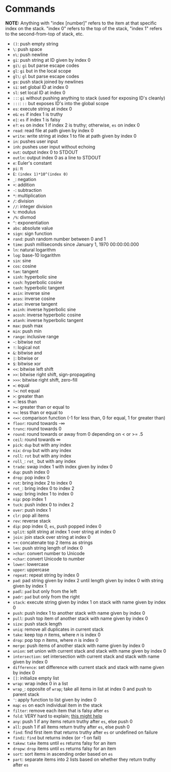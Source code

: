 # Commands
**NOTE:** Anything with "index [number]" refers to the item at that specific index on the stack. "index 0" refers to the top of the stack, "index 1" refers to the second-from-top of stack, etc.

- <code>()</code>: push empty string
- <code>\\</code>: push space
- <code>n\\</code>: push newline
- <code>gi</code>: push string at ID given by index 0
- <code>gi\\</code>: `gi` but parse escape codes
- <code>gl</code>: `gi` but in the local scope
- <code>gl\\</code>: `gl` but parse escape codes
- <code>gs</code>: push stack joined by newlines
- <code>si</code>: set global ID at index 0
- <code>sl</code>: set local ID at index 0
- <code>::</code>: `gi` without pushing anything to stack (used for exposing ID's cleanly)
- <code>:::</code>: `::` but exposes ID's into the global scope
- <code>es</code>: execute string at index 0
- <code>e&</code>: `es` if index 1 is truthy
- <code>e|</code>: `es` if index 1 is falsy
- <code>e?</code>: `es` on index 1 if index 2 is truthy; otherwise, `es` on index 0
- <code>read</code>: read file at path given by index 0
- <code>write</code>: write string at index 1 to file at path given by index 0
- <code>in</code>: pushes user input
- <code>inh</code>: pushes user input without echoing
- <code>out</code>: output index 0 to STDOUT
- <code>outln</code>: output index 0 as a line to STDOUT
- <code>e</code>: Euler's constant
- <code>pi</code>: π
- <code>E</code>: `(index 1)*10^(index 0)`
- <code>_</code>: negation
- <code>+</code>: addition
- <code>-</code>: subtraction
- <code>*</code>: multiplication
- <code>/</code>: division
- <code>//</code>: integer division
- <code>%</code>: modulus
- <code>/%</code>: divmod
- <code>^</code>: exponentiation
- <code>abs</code>: absolute value
- <code>sign</code>: sign function
- <code>rand</code>: push random number between 0 and 1
- <code>time</code>: push milliseconds since January 1, 1970 00:00:00.000
- <code>ln</code>: natural logarithm
- <code>log</code>: base-10 logarithm
- <code>sin</code>: sine
- <code>cos</code>: cosine
- <code>tan</code>: tangent
- <code>sinh</code>: hyperbolic sine
- <code>cosh</code>: hyperbolic cosine
- <code>tanh</code>: hyperbolic tangent
- <code>asin</code>: inverse sine
- <code>acos</code>: inverse cosine
- <code>atan</code>: inverse tangent
- <code>asinh</code>: inverse hyperbolic sine
- <code>acosh</code>: inverse hyperbolic cosine
- <code>atanh</code>: inverse hyperbolic tangent
- <code>max</code>: push max
- <code>min</code>: push min
- <code>range</code>: inclusive range
- <code>~</code>: bitwise not
- <code>!</code>: logical not
- <code>&</code>: bitwise and
- <code>|</code>: bitwise or
- <code>$</code>: bitwise xor
- <code><<</code>: bitwise left shift
- <code>>></code>: bitwise right shift, sign-propagating
- <code>>>></code>: bitwise right shift, zero-fill
- <code>=</code>: equal
- <code>!=</code>: not equal
- <code>></code>: greater than
- <code><</code>: less than
- <code>>=</code>: greater than or equal to
- <code><=</code>: less than or equal to
- <code><=></code>: comparison function (-1 for less than, 0 for equal, 1 for greater than)
- <code>floor</code>: round towards -∞
- <code>trunc</code>: round towards 0
- <code>round</code>: round towards or away from 0 depending on < or >= .5
- <code>ceil</code>: round towards ∞
- <code>pick</code>: `dup` but with any index
- <code>nix</code>: `drop` but with any index
- <code>roll</code>: `rot` but with any index
- <code>roll_</code>: `rot_` but with any index
- <code>trade</code>: swap index 1 with index given by index 0
- <code>dup</code>: push index 0
- <code>drop</code>: pop index 0
- <code>rot</code>: bring index 2 to index 0
- <code>rot_</code>: bring index 0 to index 2
- <code>swap</code>: bring index 1 to index 0
- <code>nip</code>: pop index 1
- <code>tuck</code>: push index 0 to index 2
- <code>over</code>: push index 1
- <code>clr</code>: pop all items
- <code>rev</code>: reverse stack
- <code>dip</code>: pop index 0, `es`, push popped index 0
- <code>split</code>: split string at index 1 over string at index 0
- <code>join</code>: join stack over string at index 0
- <code>++</code>: concatenate top 2 items as strings
- <code>len</code>: push string length of index 0
- <code>>char</code>: convert number to Unicode
- <code><char</code>: convert Unicode to number
- <code>lower</code>: lowercase
- <code>upper</code>: uppercase
- <code>repeat</code>: repeat string by index 0
- <code>pad</code>: pad string given by index 2 until length given by index 0 with string given by index 1
- <code>padl</code>: `pad` but only from the left
- <code>padr</code>: `pad` but only from the right
- <code>stack</code>: execute string given by index 1 on stack with name given by index 0
- <code>push</code>: push index 1 to another stack with name given by index 0
- <code>pull</code>: push top item of another stack with name given by index 0
- <code>size</code>: push stack length
- <code>uniq</code>: remove all duplicates in current stack
- <code>take</code>: keep top _n_ items, where _n_ is index 0
- <code>drop</code>: pop top _n_ items, where _n_ is index 0
- <code>merge</code>: push items of another stack with name given by index 0
- <code>union</code>: set union with current stack and stack with name given by index 0
- <code>intersection</code>: set intersection with current stack and stack with name given by index 0
- <code>difference</code>: set difference with current stack and stack with name given by index 0
- <code>[]</code>: initialize empty list
- <code>wrap</code>: wrap index 0 in a list
- <code>wrap_</code>: opposite of `wrap`; take all items in list at index 0 and push to parent stack
- <code>'</code>: apply function to list given by index 0
- <code>map</code>: `es` on each individual item in the stack
- <code>filter</code>: remove each item that is falsy after `es`
- <code>fold</code>: VERY hard to explain; [this might help](https://en.wikipedia.org/wiki/Fold_(higher-order_function))
- <code>any</code>: push 1 if any items return truthy after `es`, else push 0
- <code>all</code>: push 1 if all items return truthy after `es`, else push 0
- <code>find</code>: find first item that returns truthy after `es` or undefined on failure
- <code>findi</code>: `find` but returns index (or -1 on fail)
- <code>takew</code>: `take` items until `es` returns falsy for an item
- <code>dropw</code>: `drop` items until `es` returns falsy for an item
- <code>sort</code>: sort items in ascending order based on `es`
- <code>part</code>: separate items into 2 lists based on whether they return truthy after `es`